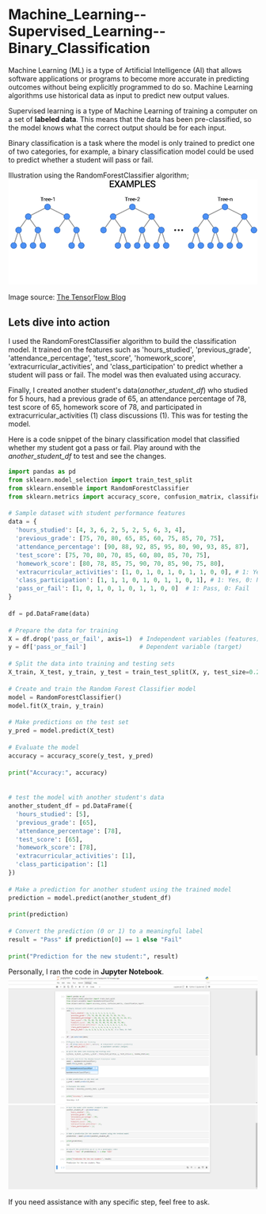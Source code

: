 # Machine_Learning--Supervised_Learning--Binary_Classification

Machine Learning (ML) is a type of Artificial Intelligence (AI) that allows software applications or programs to become more accurate in predicting outcomes without being explicitly programmed to do so. Machine Learning algorithms use historical data as input to predict new output values.

   Supervised learning is a type of Machine Learning of training a computer on a set of **labeled data**. This means that the data has been pre-classified, so the model knows what the correct output should be for each input.

  Binary classification is a task where the model is only trained to predict one of two categories, for example, a binary classification model could be used to predict whether a student will pass or fail.

 Illustration using the RandomForestClassifier algorithm;
  ![diagram](images/Student.gif)
  
  Image source: [The TensorFlow Blog](https://images.app.goo.gl/5E45ufqNZnJu21aDA)

## Lets dive into action
  I used the RandomForestClassifier algorithm to build the classification model. It trained on the features such as 'hours_studied', 'previous_grade', 'attendance_percentage', 'test_score', 'homework_score', 'extracurricular_activities', and 'class_participation' to predict whether a student will pass or fail. The model was then evaluated using accuracy.

  Finally, I created another student's data(*another_student_df*) who studied for 5 hours, had a previous grade of 65, an attendance percentage of 78, test score of 65, homework score of 78, and participated in extracurricular_activities (1) class discussions (1). This was for testing the model.

  Here is a code snippet of the binary classification model that classified whether my student got a pass or fail. Play around with the *another_student_df* to test and see the changes.

  ```python
import pandas as pd
from sklearn.model_selection import train_test_split
from sklearn.ensemble import RandomForestClassifier
from sklearn.metrics import accuracy_score, confusion_matrix, classification_report

# Sample dataset with student performance features
data = {
    'hours_studied': [4, 3, 6, 2, 5, 2, 5, 6, 3, 4],
    'previous_grade': [75, 70, 80, 65, 85, 60, 75, 85, 70, 75],
    'attendance_percentage': [90, 88, 92, 85, 95, 80, 90, 93, 85, 87],
    'test_score': [75, 70, 80, 70, 85, 60, 80, 85, 70, 75],
    'homework_score': [80, 78, 85, 75, 90, 70, 85, 90, 75, 80],
    'extracurricular_activities': [1, 0, 1, 0, 1, 0, 1, 1, 0, 0], # 1: Yes, 0: No
    'class_participation': [1, 1, 1, 0, 1, 0, 1, 1, 0, 1], # 1: Yes, 0: No
    'pass_or_fail': [1, 0, 1, 0, 1, 0, 1, 1, 0, 0]  # 1: Pass, 0: Fail
}

df = pd.DataFrame(data)

# Prepare the data for training
X = df.drop('pass_or_fail', axis=1)  # Independent variables (features)
y = df['pass_or_fail']               # Dependent variable (target)

# Split the data into training and testing sets
X_train, X_test, y_train, y_test = train_test_split(X, y, test_size=0.2, random_state=42)

# Create and train the Random Forest Classifier model
model = RandomForestClassifier()
model.fit(X_train, y_train)

# Make predictions on the test set
y_pred = model.predict(X_test)

# Evaluate the model
accuracy = accuracy_score(y_test, y_pred)

print("Accuracy:", accuracy)


# test the model with another student's data
another_student_df = pd.DataFrame({
    'hours_studied': [5],
    'previous_grade': [65],
    'attendance_percentage': [78],
    'test_score': [65],
    'homework_score': [78],
    'extracurricular_activities': [1],
    'class_participation': [1]
})

# Make a prediction for another student using the trained model
prediction = model.predict(another_student_df)

print(prediction)

# Convert the prediction (0 or 1) to a meaningful label
result = "Pass" if prediction[0] == 1 else "Fail"

print("Prediction for the new student:", result)

```
Personally, I ran the code in **Jupyter Notebook**.
![Output](images/jupyter.png)
![Output](images/notebook.png)

If you need assistance with any specific step, feel free to ask.
